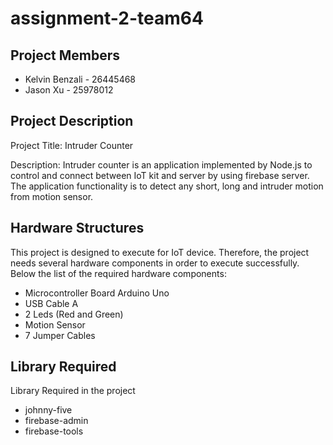 # assignment-2-team64
## Project Members
* Kelvin Benzali - 26445468
* Jason Xu - 25978012

## Project Description
Project Title: Intruder Counter

Description: Intruder counter is an application implemented by Node.js to control and connect between IoT kit and server by using firebase server. The application functionality is to detect any short, long and intruder motion from motion sensor.

## Hardware Structures
This project is designed to execute for IoT device. Therefore, the project needs several hardware components in order to execute successfully. Below the list of the required hardware components:

* Microcontroller Board Arduino Uno
* USB Cable A
* 2 Leds (Red and Green)
* Motion Sensor
* 7 Jumper Cables

## Library Required
Library Required in the project
* johnny-five
* firebase-admin
* firebase-tools


